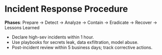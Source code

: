 # Incident Response Procedure

**Phases**: Prepare → Detect → Analyze → Contain → Eradicate → Recover → Lessons Learned  
- Declare high-sev incidents within 1 hour.  
- Use playbooks for secrets leak, data exfiltration, model abuse.  
- Post-incident review within 5 business days; track corrective actions.
